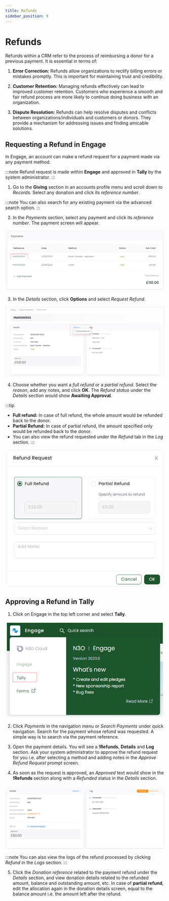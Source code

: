 ```yaml
---
title: Refunds
sidebar_position: 9
---
```


# Refunds

Refunds within a CRM refer to the process of reimbursing a donor for a previous payment. It is essential in terms of:

1. **Error Correction:** Refunds allow organizations to rectify billing errors or mistakes promptly. This is important for maintaining trust and credibility.

2. **Customer Retention:** Managing refunds effectively can lead to improved customer retention. Customers who experience a smooth and fair refund process are more likely to continue doing business with an organization.

3. **Dispute Resolution:** Refunds can help resolve disputes and conflicts between organizations/individuals and customers or donors. They provide a mechanism for addressing issues and finding amicable solutions.

## Requesting a Refund in Engage

In Engage, an account can make a refund request for a payment made via any payment method.

:::note
Refund request is made within **Engage** and approved in **Tally** by the system administrator. 
:::

1. Go to the **Giving** section in an accounts profile menu and scroll down to *Records*. Select any donation and click its *reference number*.

:::note
You can also search for any existing payment via the advanced search option.
:::

2. In the *Payments* section, select any payment and click its *reference number*. The payment screen will appear.

![Select payment](./select-payment.png)

3. In the *Details* section, click **Options** and select *Request Refund*.

![Option request refund](./request-refund-option.png)

4. Choose whether you want a *full refund* or a *partial refund*. Select the *reason*, add any notes, and click **OK**. The *Refund status* under the *Details* section would show **Awaiting Approval**.

:::tip
- **Full refund:** In case of full refund, the whole amount would be refunded back to the donor.
- **Partial Refund:** In case of partial refund, the amount specified only would be refunded back to the donor.
- You can also view the refund requested under the *Refund* tab in the *Log* section. 
:::

![Refund request screen](./refund-request-screen.png)

## Approving a Refund in Tally

1. Click on Engage in the top left corner and select **Tally**. 

![Click Tally](./select-tally.png)

2. Click *Payments* in the navigation menu or *Search Payments* under quick navigation. Search for the payment whose refund was requested. A simple way is to search via the payment reference.

3. Open the payment details. You will see a **!Refunds**, **Details** and **Log** section. Ask your system administrator to approve the refund request for you i.e. after selecting a method and adding notes in the *Approve Refund Request* prompt screen.

4. As soon as the request is approved, an *Approved* text would show in the **!Refunds** section along with a *Refunded* status in the *Details* section. 

![Refund approved](./refunded-status-screen.png)

:::note
You can also view the logs of the refund processed by clicking *Refund* in the *Logs* section. 
:::

5. Click the *Donation reference* related to the payment refund under the *Details* section, and view donation details related to the refunded amount, balance and outstanding amount, etc. In case of **partial refund**, edit the allocation again in the donation details screen, equal to the balance amount i.e. the amount left after the refund.
